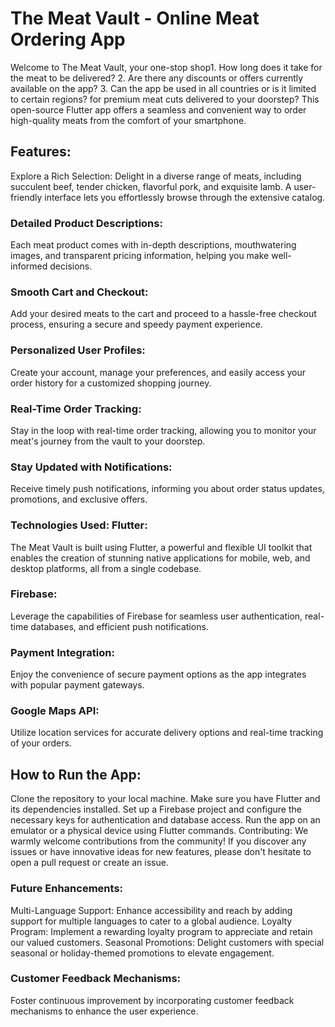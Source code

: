 # The Meat Vault - Online Meat Ordering App

Welcome to The Meat Vault, your one-stop shop1. How long does it take for the meat to be delivered? 2. Are there any discounts or offers currently available on the app? 3. Can the app be used in all countries or is it limited to certain regions? for premium meat cuts delivered to your doorstep? This open-source Flutter app offers a seamless and convenient way to order high-quality meats from the comfort of your smartphone.

## Features:
Explore a Rich Selection: Delight in a diverse range of meats, including succulent beef, tender chicken, flavorful pork, and exquisite lamb. A user-friendly interface lets you effortlessly browse through the extensive catalog.

### Detailed Product Descriptions:
Each meat product comes with in-depth descriptions, mouthwatering images, and transparent pricing information, helping you make well-informed decisions.

### Smooth Cart and Checkout: 
Add your desired meats to the cart and proceed to a hassle-free checkout process, ensuring a secure and speedy payment experience.

### Personalized User Profiles:
Create your account, manage your preferences, and easily access your order history for a customized shopping journey.

### Real-Time Order Tracking:
Stay in the loop with real-time order tracking, allowing you to monitor your meat's journey from the vault to your doorstep.

### Stay Updated with Notifications:
Receive timely push notifications, informing you about order status updates, promotions, and exclusive offers.

### Technologies Used: Flutter:
The Meat Vault is built using Flutter, a powerful and flexible UI toolkit that enables the creation of stunning native applications for mobile, web, and desktop platforms, all from a single codebase.

### Firebase:
Leverage the capabilities of Firebase for seamless user authentication, real-time databases, and efficient push notifications.

### Payment Integration: 
Enjoy the convenience of secure payment options as the app integrates with popular payment gateways.

### Google Maps API:
Utilize location services for accurate delivery options and real-time tracking of your orders.

## How to Run the App:
Clone the repository to your local machine. Make sure you have Flutter and its dependencies installed. Set up a Firebase project and configure the necessary keys for authentication and database access. Run the app on an emulator or a physical device using Flutter commands. Contributing: We warmly welcome contributions from the community! If you discover any issues or have innovative ideas for new features, please don't hesitate to open a pull request or create an issue.

### Future Enhancements:
Multi-Language Support: Enhance accessibility and reach by adding support for multiple languages to cater to a global audience. Loyalty Program: Implement a rewarding loyalty program to appreciate and retain our valued customers. Seasonal Promotions: Delight customers with special seasonal or holiday-themed promotions to elevate engagement.
### Customer Feedback Mechanisms: 
Foster continuous improvement by incorporating customer feedback mechanisms to enhance the user experience.
